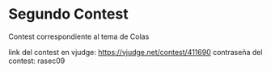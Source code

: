 # Segundo Contest
Contest correspondiente al tema de Colas

link del contest en vjudge: https://vjudge.net/contest/411690
contraseña del contest: rasec09
